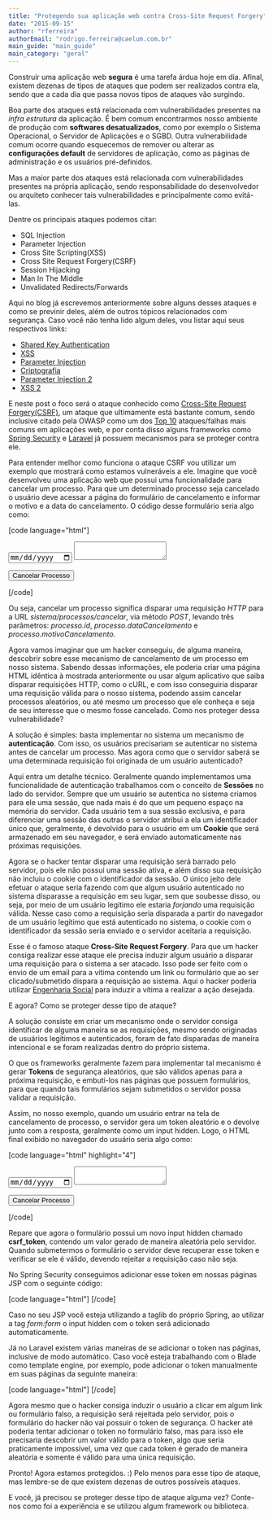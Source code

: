 ```yaml
---
title: "Protegendo sua aplicação web contra Cross-Site Request Forgery"
date: "2015-09-15"
author: "rferreira"
authorEmail: "rodrigo.ferreira@caelum.com.br"
main_guide: "main_guide"
main_category: "geral"
---
```


Construir uma aplicação web **segura** é uma tarefa árdua hoje em dia. Afinal, existem dezenas de tipos de ataques que podem ser realizados contra ela, sendo que a cada dia que passa novos tipos de ataques vão surgindo.

Boa parte dos ataques está relacionada com vulnerabilidades presentes na _infra estrutura_ da aplicação. É bem comum encontrarmos nosso ambiente de produção com **softwares desatualizados**, como por exemplo o Sistema Operacional, o Servidor de Aplicações e o SGBD. Outra vulnerabilidade comum ocorre quando esquecemos de remover ou alterar as **configurações default** de servidores de aplicação, como as páginas de administração e os usuários pré-definidos.

Mas a maior parte dos ataques está relacionada com vulnerabilidades presentes na própria aplicação, sendo responsabilidade do desenvolvedor ou arquiteto conhecer tais vulnerabilidades e principalmente como evitá-las.

Dentre os principais ataques podemos citar:

- SQL Injection
- Parameter Injection
- Cross Site Scripting(XSS)
- Cross Site Request Forgery(CSRF)
- Session Hijacking
- Man In The Middle
- Unvalidated Redirects/Forwards

Aqui no blog já escrevemos anteriormente sobre alguns desses ataques e como se previnir deles, além de outros tópicos relacionados com segurança. Caso você não tenha lido algum deles, vou listar aqui seus respectivos links:

- [Shared Key Authentication](https://blog.caelum.com.br/protegendo-sua-api-rest-via-shared-key-authentication)
- [XSS](https://blog.caelum.com.br/prevenindo-ataques-de-html-injection)
- [Parameter Injection](https://blog.caelum.com.br/seguranca-de-sua-aplicacao-e-os-frameworks-ataque-ao-github)
- [Criptografia](https://blog.caelum.com.br/guardando-senhas-criptografadas-em-java)
- [Parameter Injection 2](https://blog.caelum.com.br/seguranca-em-aplicacoes-web-injecao-de-novos-parametros)
- [XSS 2](https://blog.caelum.com.br/seguranca-em-aplicacoes-web-xss)

E neste post o foco será o ataque conhecido como [Cross-Site Request Forgery(CSRF)](https://www.owasp.org/index.php/Cross-Site_Request_Forgery_(CSRF)), um ataque que ultimamente está bastante comum, sendo inclusive citado pela OWASP como um dos [Top 10](https://www.owasp.org/index.php/Top_10_2013-Top_10) ataques/falhas mais comuns em aplicações web, e por conta disso alguns frameworks como [Spring Security](http://docs.spring.io/autorepo/docs/spring-security/current/reference/html/csrf.html) e [Laravel](http://laravel.com/docs/4.2/html#csrf-protection) já possuem mecanismos para se proteger contra ele.

Para entender melhor como funciona o ataque CSRF vou utilizar um exemplo que mostrará como estamos vulneráveis a ele. Imagine que você desenvolveu uma aplicação web que possui uma funcionalidade para cancelar um processo. Para que um determinado processo seja cancelado o usuário deve acessar a página do formulário de cancelamento e informar o motivo e a data do cancelamento. O código desse formulário seria algo como:

\[code language="html"\] <form action="sistema/processos/cancelar" method="post"> <input type="hidden" name="processo.id" value="38"> <input type="date" name="processo.dataCancelamento"> <textarea name="processo.motivoCancelamento"></textarea>

<input type="submit" value="Cancelar Processo"> </form> \[/code\]

Ou seja, cancelar um processo significa disparar uma requisição _HTTP_ para a URL _sistema/processos/cancelar_, via método _POST_, levando três parâmetros: _processo.id_, _processo.dataCancelamento_ e _processo.motivoCancelamento_.

Agora vamos imaginar que um hacker conseguiu, de alguma maneira, descobrir sobre esse mecanismo de cancelamento de um processo em nosso sistema. Sabendo dessas informações, ele poderia criar uma página HTML idêntica à mostrada anteriormente ou usar algum aplicativo que saiba disparar requisições HTTP, como o cURL, e com isso conseguiria disparar uma requisição válida para o nosso sistema, podendo assim cancelar processos aleatórios, ou até mesmo um processo que ele conheça e seja de seu interesse que o mesmo fosse cancelado. Como nos proteger dessa vulnerabilidade?

A solução é simples: basta implementar no sistema um mecanismo de **autenticação**. Com isso, os usuários precisariam se autenticar no sistema antes de cancelar um processo. Mas agora como que o servidor saberá se uma determinada requisição foi originada de um usuário autenticado?

Aqui entra um detalhe técnico. Geralmente quando implementamos uma funcionalidade de autenticação trabalhamos com o conceito de **Sessões** no lado do servidor. Sempre que um usuário se autentica no sistema criamos para ele uma sessão, que nada mais é do que um pequeno espaço na memória do servidor. Cada usuário tem a sua sessão exclusiva, e para diferenciar uma sessão das outras o servidor atribui a ela um identificador único que, geralmente, é devolvido para o usuário em um **Cookie** que será armazenado em seu navegador, e será enviado automaticamente nas próximas requisições.

Agora se o hacker tentar disparar uma requisição será barrado pelo servidor, pois ele não possui uma sessão ativa, e além disso sua requisição não incluiu o cookie com o identificador da sessão. O único jeito dele efetuar o ataque seria fazendo com que algum usuário autenticado no sistema disparasse a requisição em seu lugar, sem que soubesse disso, ou seja, por meio de um usuário legítimo ele estaria _forjando_ uma requisição válida. Nesse caso como a requisição seria disparada a partir do navegador de um usuário legítimo que está autenticado no sistema, o cookie com o identificador da sessão seria enviado e o servidor aceitaria a requisição.

Esse é o famoso ataque **Cross-Site Request Forgery**. Para que um hacker consiga realizar esse ataque ele precisa induzir algum usuário a disparar uma requisição para o sistema a ser atacado. Isso pode ser feito com o envio de um email para a vítima contendo um link ou formulário que ao ser clicado/submetido dispara a requisição ao sistema. Aqui o hacker poderia utilizar [Engenharia Social](https://pt.wikipedia.org/wiki/Engenharia_social_(seguran%C3%A7a)) para induzir a vítima a realizar a ação desejada.

E agora? Como se proteger desse tipo de ataque?

A solução consiste em criar um mecanismo onde o servidor consiga identificar de alguma maneira se as requisições, mesmo sendo originadas de usuários legítimos e autenticados, foram de fato disparadas de maneira intencional e se foram realizadas dentro do próprio sistema.

O que os frameworks geralmente fazem para implementar tal mecanismo é gerar **Tokens** de segurança aleatórios, que são válidos apenas para a próxima requisição, e embuti-los nas páginas que possuem formulários, para que quando tais formulários sejam submetidos o servidor possa validar a requisição.

Assim, no nosso exemplo, quando um usuário entrar na tela de cancelamento de processo, o servidor gera um token aleatório e o devolve junto com a resposta, geralmente como um input hidden. Logo, o HTML final exibido no navegador do usuário seria algo como:

\[code language="html" highlight="4"\] <form action="sistema/processos/cancelar" method="post"> <input type="hidden" name="processo.id" value="38">

<input type="hidden" name="csrf\_token" value="09ktI70ogh1ah0A0S4961IE4QRE871ACGD73OVxuza6yeAInUG0aOYEqfc91nnvhuq7Tdv8"> <input type="date" name="processo.dataCancelamento"> <textarea name="processo.motivoCancelamento"></textarea>

<input type="submit" value="Cancelar Processo"> </form> \[/code\]

Repare que agora o formulário possui um novo input hidden chamado **csrf\_token**, contendo um valor gerado de maneira aleatória pelo servidor. Quando submetermos o formulário o servidor deve recuperar esse token e verificar se ele é válido, devendo rejeitar a requisição caso não seja.

No Spring Security conseguimos adicionar esse token em nossas páginas JSP com o seguinte código:

\[code language="html"\] <input type="hidden" name="${\_csrf.parameterName}" value="${\_csrf.token}"/> \[/code\]

Caso no seu JSP você esteja utilizando a taglib do próprio Spring, ao utilizar a tag _form:form_ o input hidden com o token será adicionado automaticamente.

Já no Laravel existem várias maneiras de se adicionar o token nas páginas, inclusive de modo automático. Caso você esteja trabalhando com o Blade como template engine, por exemplo, pode adicionar o token manualmente em suas páginas da seguinte maneira:

\[code language="html"\] <input type="hidden" name="\_token" value="{{ csrf\_token() }}"/> \[/code\]

Agora mesmo que o hacker consiga induzir o usuário a clicar em algum link ou formulário falso, a requisição será rejeitada pelo servidor, pois o formulário do hacker não vai possuir o token de segurança. O hacker até poderia tentar adicionar o token no formulário falso, mas para isso ele precisaria descobrir um valor válido para o token, algo que seria praticamente impossível, uma vez que cada token é gerado de maneira aleatória e somente é válido para uma única requisição.

Pronto! Agora estamos protegidos. :) Pelo menos para esse tipo de ataque, mas lembre-se de que existem dezenas de outros possíveis ataques.

E você, já precisou se proteger desse tipo de ataque alguma vez? Conte-nos como foi a experiência e se utilizou algum framework ou biblioteca.
